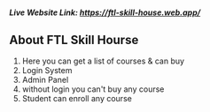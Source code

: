 ##### Live Website Link:  https://ftl-skill-house.web.app/

## About FTL Skill Hourse
1. Here you can get a list of courses & can buy
2. Login System
3. Admin Panel
4. without login you can't buy any course
5. Student can enroll any course
